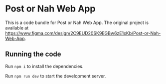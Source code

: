 
  # Post or Nah Web App

  This is a code bundle for Post or Nah Web App. The original project is available at https://www.figma.com/design/2C9EUD20SK9EGBw6zE1xKb/Post-or-Nah-Web-App.

  ## Running the code

  Run `npm i` to install the dependencies.

  Run `npm run dev` to start the development server.
  